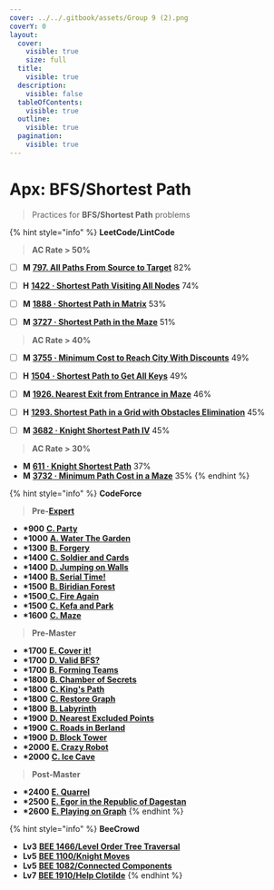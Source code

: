 ```yaml
---
cover: ../../.gitbook/assets/Group 9 (2).png
coverY: 0
layout:
  cover:
    visible: true
    size: full
  title:
    visible: true
  description:
    visible: false
  tableOfContents:
    visible: true
  outline:
    visible: true
  pagination:
    visible: true
---
```


# Apx: BFS/Shortest Path

> Practices for **BFS/Shortest Path** problems

{% hint style="info" %}
**LeetCode/LintCode**

> **AC Rate > 50%**

* [ ] **M** [**797. All Paths From Source to Target**](https://leetcode.com/problems/all-paths-from-source-to-target/) 82%
* [ ] **H** [**1422 · Shortest Path Visiting All Nodes**](https://www.lintcode.com/problem/1422/description?showListFe=true\&page=1\&problemTypeId=2\&tagIds=391\&pageSize=50) 74%
* [ ] **M** [**1888 · Shortest Path in Matrix**](https://www.lintcode.com/problem/1888) 53%
* [ ] **M** [**3727 · Shortest Path in the Maze**](https://www.lintcode.com/problem/3727/) 51%



> **AC Rate > 40%**

* [ ] **M** [**3755 · Minimum Cost to Reach City With Discounts**](https://www.lintcode.com/problem/3755/?showListFe=true\&page=1\&problemTypeId=2\&tagIds=431\&pageSize=50) 49%
* [ ] **H** [**1504 · Shortest Path to Get All Keys**](https://www.lintcode.com/problem/1504/description?showListFe=true\&page=1\&problemTypeId=2\&tagIds=391\&pageSize=50) 49%
* [ ] **M** [**1926. Nearest Exit from Entrance in Maze**](https://leetcode.com/problems/nearest-exit-from-entrance-in-maze/) 46%
* [ ] **H** [**1293. Shortest Path in a Grid with Obstacles Elimination**](https://leetcode.com/problems/shortest-path-in-a-grid-with-obstacles-elimination/) 45%
* [ ] **M** [**3682 · Knight Shortest Path IV**](https://www.lintcode.com/problem/3682) 45%



> **AC Rate > 30%**

* **M** [**611 · Knight Shortest Path**](https://www.lintcode.com/problem/611) 37%&#x20;
* **M** [**3732 · Minimum Path Cost in a Maze**](https://www.lintcode.com/problem/3732) 35%
{% endhint %}

{% hint style="info" %}
**CodeForce**

> **Pre-**[**Expert**](https://en.wikipedia.org/wiki/Codeforces)

* **\*900** [**C. Party**](https://codeforces.com/contest/116/problem/C)
* **\*1000** [**A. Water The Garden**](https://codeforces.com/problemset/problem/920/A)
* **\*1300** [**B. Forgery**](https://codeforces.com/problemset/problem/1059/B)
* **\*1400** [**C. Soldier and Cards**](https://codeforces.com/contest/546/problem/C)
* **\*1400** [**D. Jumping on Walls**](https://codeforces.com/problemset/problem/199/D)
* **\*1400** [**B. Serial Time!**](https://codeforces.com/problemset/problem/60/B)
* **\*1500** [**B. Biridian Forest**](https://codeforces.com/problemset/problem/329/B)
* **\*1500**[ **C. Fire Again**](https://codeforces.com/problemset/problem/35/C)
* **\*1500** [**C. Kefa and Park**](https://codeforces.com/contest/580/problem/C)
* **\*1600** [**C. Maze**](https://codeforces.com/contest/378/problem/C)



> **Pre-Master**

* **\*1700** [**E. Cover it!**](https://codeforces.com/problemset/problem/1176/E)
* **\*1700** [**D. Valid BFS?**](https://codeforces.com/problemset/problem/1037/D)
* **\*1700** [**B. Forming Teams**](https://codeforces.com/contest/216/problem/B)
* **\*1800** [**B. Chamber of Secrets**](https://codeforces.com/problemset/problem/173/B)
* **\*1800** [**C. King's Path**](https://codeforces.com/contest/242/problem/C)
* **\*1800** [**C. Restore Graph**](https://codeforces.com/contest/404/problem/C)
* **\*1800** [**B. Labyrinth**](https://codeforces.com/problemset/problem/1063/B)
* **\*1900** [**D. Nearest Excluded Points**](https://codeforces.com/problemset/problem/1651/D)
* **\*1900** [**C. Roads in Berland**](https://codeforces.com/contest/25/problem/C)
* **\*1900** [**D. Block Tower**](https://codeforces.com/contest/327/problem/D)
* **\*2000** [**E. Crazy Robot**](https://codeforces.com/problemset/problem/1613/E)
* **\*2000** [**C. Ice Cave**](https://codeforces.com/contest/540/problem/C)



> **Post-Master**

* **\*2400** [**E. Quarrel**](https://codeforces.com/problemset/problem/29/E)
* **\*2500** [**E. Egor in the Republic of Dagestan**](https://codeforces.com/problemset/problem/1407/E)
* **\*2600** [**E. Playing on Graph**](https://codeforces.com/problemset/problem/542/E)
{% endhint %}

{% hint style="info" %}
**BeeCrowd**

* **Lv3** [**BEE 1466/Level Order Tree Traversal**](https://judge.beecrowd.com/en/problems/view/1466)
* **Lv5** [**BEE 1100/Knight Moves**](https://judge.beecrowd.com/en/problems/view/1100)
* **Lv5** [**BEE 1082/Connected Components**](https://judge.beecrowd.com/en/problems/view/1082)
* **Lv7** [**BEE 1910/Help Clotilde**](https://judge.beecrowd.com/en/problems/view/1910)
{% endhint %}
